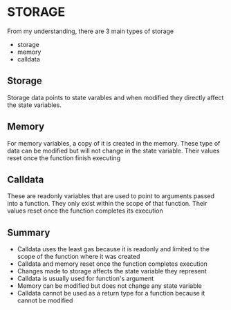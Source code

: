 # STORAGE

From my understanding, there are 3 main types of storage

- storage
- memory
- calldata

## Storage

Storage data points to state varables and when modified they directly affect the state variables.

## Memory

For memory variables, a copy of it is created in the memory. These type of data can be modified but will not change in the state variable. Their values reset once the function finish executing

## Calldata

These are readonly variables that are used to point to arguments passed into a function. They only exist within the scope of that function. Their values reset once the function completes its execution

## Summary

- Calldata uses the least gas because it is readonly and limited to the scope of the function where it was created
- Calldata and memory reset once the function completes execution
- Changes made to storage affects the state variable they represent
- Calldata is usually used for function's argument
- Memory can be modified but does not change any state variable
- Calldata cannot be used as a return type for a function because it cannot be modified
